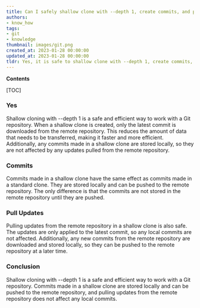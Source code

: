 ```yaml
---
title: Can I safely shallow clone with --depth 1, create commits, and pull updates again?
authors:
- know_how
tags:
- git
- knowledge
thumbnail: images/git.png
created_at: 2023-01-28 00:00:00
updated_at: 2023-01-28 00:00:00
tldr: Yes, it is safe to shallow clone with --depth 1, create commits, and pull updates again in Git.
---
```


**Contents**

[TOC]

### Yes
Shallow cloning with --depth 1 is a safe and efficient way to work with a Git repository. When a shallow clone is created, only the latest commit is downloaded from the remote repository. This reduces the amount of data that needs to be transferred, making it faster and more efficient. Additionally, any commits made in a shallow clone are stored locally, so they are not affected by any updates pulled from the remote repository.

### Commits
Commits made in a shallow clone have the same effect as commits made in a standard clone. They are stored locally and can be pushed to the remote repository. The only difference is that the commits are not stored in the remote repository until they are pushed.

### Pull Updates
Pulling updates from the remote repository in a shallow clone is also safe. The updates are only applied to the latest commit, so any local commits are not affected. Additionally, any new commits from the remote repository are downloaded and stored locally, so they can be pushed to the remote repository at a later time.

### Conclusion
Shallow cloning with --depth 1 is a safe and efficient way to work with a Git repository. Commits made in a shallow clone are stored locally and can be pushed to the remote repository, and pulling updates from the remote repository does not affect any local commits.
